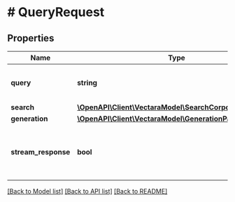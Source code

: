 # # QueryRequest

## Properties

Name | Type | Description | Notes
------------ | ------------- | ------------- | -------------
**query** | **string** | The query to receive an answer on. |
**search** | [**\OpenAPI\Client\VectaraModel\SearchCorporaParameters**](SearchCorporaParameters.md) |  |
**generation** | [**\OpenAPI\Client\VectaraModel\GenerationParameters**](GenerationParameters.md) |  | [optional]
**stream_response** | **bool** | Indicates whether the response should be streamed or not. | [optional] [default to false]

[[Back to Model list]](../../README.md#models) [[Back to API list]](../../README.md#endpoints) [[Back to README]](../../README.md)
